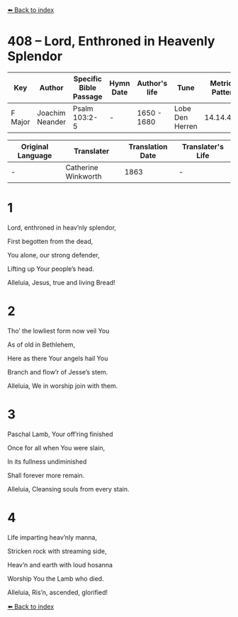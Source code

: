[⬅️ Back to index](../README.md)

# 408 – Lord, Enthroned in Heavenly Splendor

Key | Author   | Specific Bible Passage     |Hymn Date |Author's life |Tune |Metrical Pattern   |Composer/Source                                                                                        
-- | --------- | ---------------------------|----------|--------------|-----|-------------------|-------------   
F Major  | Joachim Neander      | Psalm 103:2-5 | -  | 1650 - 1680 | Lobe Den Herren | 14.14.4.7.8 | Chorale Book for England, 1863 

Original Language | Translater | Translation Date   | Translater's Life     
----------------- | --------- | --------------------|-------------   
\-  | Catherine Winkworth      | 1863 | -  | 1827 - 1878 



# 1

Lord, enthroned in heav’nly splendor,

First begotten from the dead,

You alone, our strong defender,

Lifting up Your people’s head.

Alleluia, Jesus, true and living Bread!



# 2

Tho’ the lowliest form now veil You

As of old in Bethlehem,

Here as there Your angels hail You

Branch and flow’r of Jesse’s stem.

Alleluia, We in worship join with them.



# 3

Paschal Lamb, Your off’ring finished

Once for all when You were slain,

In its fullness undiminished

Shall forever more remain.

Alleluia, Cleansing souls from every stain.



# 4

Life imparting heav’nly manna,

Stricken rock with streaming side,

Heav’n and earth with loud hosanna

Worship You the Lamb who died.

Alleluia, Ris’n, ascended, glorified!

[⬅️ Back to index](../README.md)
